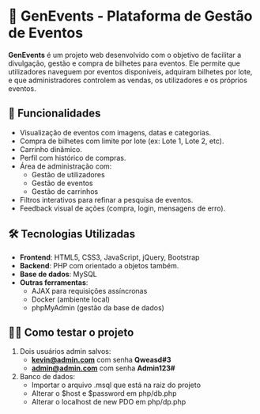 # 🎉 GenEvents - Plataforma de Gestão de Eventos

**GenEvents** é um projeto web desenvolvido com o objetivo de facilitar a divulgação, gestão e compra de bilhetes para eventos. Ele permite que utilizadores naveguem por eventos disponíveis, adquiram bilhetes por lote, e que administradores controlem as vendas, os utilizadores e os próprios eventos.

## 🚀 Funcionalidades

- Visualização de eventos com imagens, datas e categorias.
- Compra de bilhetes com limite por lote (ex: Lote 1, Lote 2, etc).
- Carrinho dinâmico.
- Perfil com histórico de compras.
- Área de administração com:
  - Gestão de utilizadores
  - Gestão de eventos
  - Gestão de carrinhos
- Filtros interativos para refinar a pesquisa de eventos.
- Feedback visual de ações (compra, login, mensagens de erro).

## 🛠️ Tecnologias Utilizadas

- **Frontend**: HTML5, CSS3, JavaScript, jQuery, Bootstrap
- **Backend**: PHP com orientado a objetos também.
- **Base de dados**: MySQL
- **Outras ferramentas**:
  - AJAX para requisições assíncronas
  - Docker (ambiente local)
  - phpMyAdmin (gestão da base de dados)

## 🧑‍💻 Como testar o projeto

1. Dois usuários admin salvos:
   - **kevin@admin.com** com senha **Qweasd#3**
   - **admin@admin.com** com senha **Admin123#**
2. Banco de dados:
   - Importar o arquivo .msql que está na raiz do projeto
   - Alterar o $host e $password em php/db.php
   - Alterar o localhost de new PDO em php/dp.php
